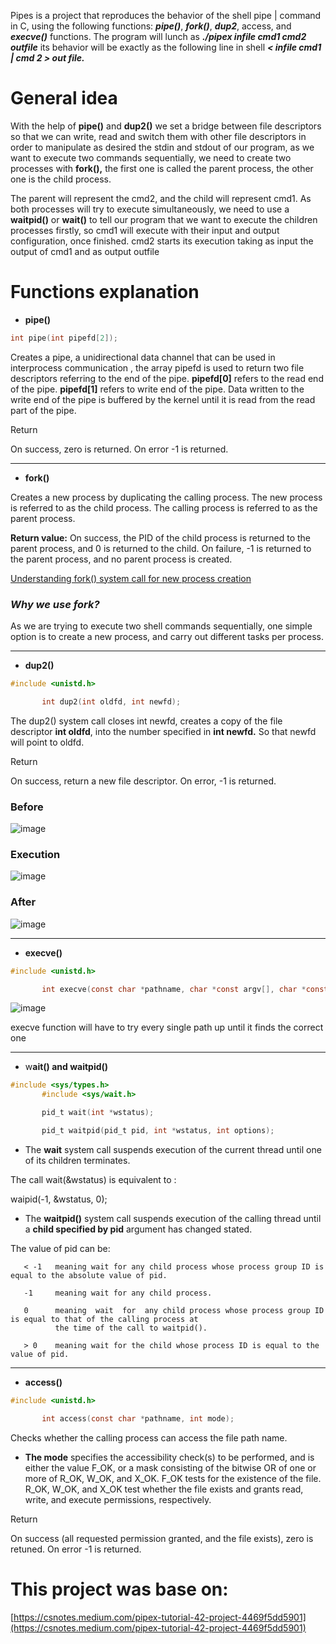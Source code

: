 Pipes is a project that reproduces the behavior of the shell pipe | command in C, using the following functions: ***pipe()***, ***fork()***, ***dup2***, access, and ***execve()*** functions. The program will lunch as ***./pipex infile cmd1 cmd2 outfile*** its behavior will be exactly as the following line in shell ***< infile cmd1 | cmd 2 > out file.***

# General idea

With the help of **pipe()** and **dup2()** we set a bridge between file descriptors so that we can write, read and switch them with other file descriptors in order to manipulate as desired the stdin and stdout of our program, as we want to execute two commands sequentially, we need to create two processes with **fork(),** the first one is called the parent process, the other one is the child process.

The parent will represent the cmd2, and the child will represent cmd1. As both processes will try to execute simultaneously, we need to use a **waitpid()** or **wait()** to tell our program that we want to execute the children processes firstly, so cmd1 will execute with their input and output configuration, once finished. cmd2 starts its execution taking as input the output of cmd1 and as output outfile 

# Functions explanation

- **pipe()**

```c
int pipe(int pipefd[2]);
```

Creates a pipe, a unidirectional data channel that can be used in interprocess communication , the array pipefd is used to return two file descriptors referring to the end of the pipe. **pipefd[0]** refers to the read end of the pipe. **pipefd[1]** refers to write end of the pipe. Data written to the write end of the pipe is buffered by the kernel until it is read from the read part of the pipe. 

Return

On success, zero is returned. On error -1 is returned.

---

- **fork()**

Creates a new process by duplicating the calling process. The new process is referred to as the child process. The calling process is referred to as the parent process.

**Return value:** On success, the PID of the child process is returned to the parent process, and 0 is returned to the child. On failure, -1 is returned to the parent process, and no parent process is created. 

[Understanding fork() system call for new process creation](https://www.youtube.com/watch?v=PwxTbksJ2fo)

### *Why we use fork?*

As we are trying to execute two shell commands sequentially, one simple option is to create a new process, and carry out different tasks per process.  

---

- **dup2()**

```c
#include <unistd.h>

       int dup2(int oldfd, int newfd);
```

The dup2() system call closes int newfd, creates a copy of the file descriptor **int oldfd**, into the number specified in **int newfd.**  So that newfd will point to oldfd.

Return

On success, return a new file descriptor. On error, -1 is returned.

### Before

![image](https://user-images.githubusercontent.com/53409722/159450342-9eb86431-c1e0-4f67-b73d-c30849d2ebdd.png)

### Execution

![image](https://user-images.githubusercontent.com/53409722/159450399-b6676241-9fb3-4bab-85f3-a1a2e5fe610c.png)

### After

![image](https://user-images.githubusercontent.com/53409722/159450486-1ff505f5-d104-4d31-83ab-76b92fc9419d.png)

---

- **execve()**

```c
#include <unistd.h>

       int execve(const char *pathname, char *const argv[], char *const envp[]);
```

![image](https://user-images.githubusercontent.com/53409722/159450912-3963c697-9b51-46ec-b757-0231304e572c.png)

execve function will have to try every single path up until it finds the correct one

---

- w**ait() and waitpid()**

```c
#include <sys/types.h>
       #include <sys/wait.h>

       pid_t wait(int *wstatus);

       pid_t waitpid(pid_t pid, int *wstatus, int options);
```

- The **wait** system call suspends execution of the current thread until one of its children terminates.

The call wait(&wstatus) is equivalent to :

waipid(-1, &wstatus, 0);

- The **waitpid()** system call suspends execution of the calling thread until a **child specified by pid** argument has changed stated.

The value of pid can be:

```
   < -1   meaning wait for any child process whose process group ID is equal to the absolute value of pid.

   -1     meaning wait for any child process.

   0      meaning  wait  for  any child process whose process group ID is equal to that of the calling process at
          the time of the call to waitpid().

   > 0    meaning wait for the child whose process ID is equal to the value of pid.

```

---

- **access()**

```c
#include <unistd.h>

       int access(const char *pathname, int mode);
```

Checks whether the calling process can access the file path name.

- **The mode** specifies the accessibility check(s) to be performed, and is either the value F_OK, or  a  mask  consisting  of  the bitwise OR of one or more of R_OK, W_OK, and X_OK.  F_OK tests for the existence of the file.
R_OK, W_OK, and X_OK test whether the file exists and grants read, write,  and  execute  permissions,  respectively.

Return

On success (all requested permission granted, and the file exists), zero is retuned. On error -1 is returned.

# This project was base on:

[https://csnotes.medium.com/pipex-tutorial-42-project-4469f5dd5901](https://csnotes.medium.com/pipex-tutorial-42-project-4469f5dd5901)
